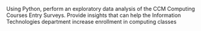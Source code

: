 Using Python, perform an exploratory data analysis of the CCM Computing Courses Entry Surveys. Provide insights that can help the Information Technologies department increase enrollment in computing classes
